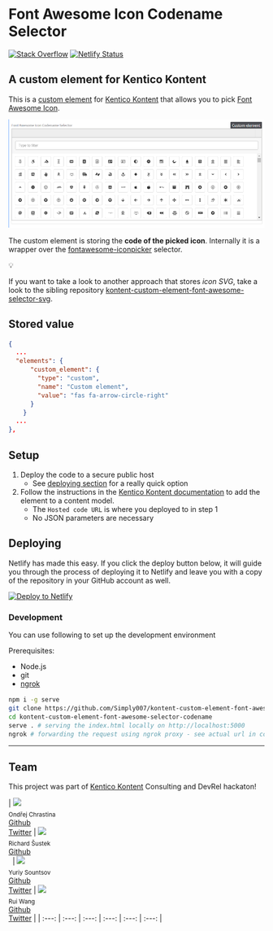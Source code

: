 # Font Awesome Icon Codename Selector

[![Stack Overflow](https://img.shields.io/badge/Stack%20Overflow-ASK%20NOW-FE7A16.svg?logo=stackoverflow&logoColor=white)](https://stackoverflow.com/tags/kentico-kontent)
[![Netlify Status](https://api.netlify.com/api/v1/badges/f5dbe9fe-7d20-4b0f-94fd-5fb129a7d5d4/deploy-status)](https://app.netlify.com/sites/kontent-custom-element-font-awesome-selector-codename/deploys)


## A custom element for Kentico Kontent

This is a [custom element](https://docs.kontent.ai/tutorials/develop-apps/integrate/integrating-your-own-content-editing-features) for [Kentico Kontent](https://kontent.ai) that allows you to pick [Font Awesome Icon](https://fontawesome.com/icons).

![Font Awesome Icon Codename Selector](showcase.gif)

The custom element is storing the **code of the picked icon**. Internally it is a wrapper over the [fontawesome-iconpicker](https://github.com/itsjavi/fontawesome-iconpicker) selector.

:bulb:

If you want to take a look to another approach that stores *icon SVG*, take a look to the sibling repository [kontent-custom-element-font-awesome-selector-svg](https://github.com/Simply007/kontent-custom-element-font-awesome-selector-svg).

## Stored value

```json
{
  ...
  "elements": {
      "custom_element": {
        "type": "custom",
        "name": "Custom element",
        "value": "fas fa-arrow-circle-right"
      }
    }
  ...
},
```

## Setup

1. Deploy the code to a secure public host
    * See [deploying section](#Deploying) for a really quick option
1. Follow the instructions in the [Kentico Kontent documentation](https://docs.kontent.ai/tutorials/develop-apps/integrate/integrating-your-own-content-editing-features#a-3--displaying-a-custom-element-in-kentico-kontent) to add the element to a content model.
    * The `Hosted code URL` is where you deployed to in step 1
    * No JSON parameters are necessary

## Deploying

Netlify has made this easy. If you click the deploy button below, it will guide you through the process of deploying it to Netlify and leave you with a copy of the repository in your GitHub account as well.

[![Deploy to Netlify](https://www.netlify.com/img/deploy/button.svg)](https://app.netlify.com/start/deploy?repository=https://github.com/Simply007/kontent-custom-element-font-awesome-selector-codename)

### Development

You can use following to set up the development environment

Prerequisites:

* Node.js
* git
* [ngrok](https://ngrok.com/)

```sh
npm i -g serve
git clone https://github.com/Simply007/kontent-custom-element-font-awesome-selector-codename
cd kontent-custom-element-font-awesome-selector-codename
serve . # serving the index.html locally on http://localhost:5000
ngrok # forwarding the request using ngrok proxy - see actual url in console output
```

---

## Team

This project was part of [Kentico Kontent](https://kontent.ai) Consulting and DevRel hackaton!

| <img src="https://avatars.githubusercontent.com/u/9218736" width="100px;"/><br /><sub>Ondřej Chrastina</sub><br/>[Github](https://github.com/Simply007) <br/>[Twitter](https://twitter.com/ChrastinaOndrej) | <img src="https://avatars.githubusercontent.com/u/7137351" width="100px;"/><br /><sub>Richard Šustek</sub><br/>[Github](https://github.com/enngage)<br/> &nbsp; | <img src="https://avatars.githubusercontent.com/u/34716163" width="100px;"/><br /><sub>Yuriy Sountsov</sub><br/>[Github](https://github.com/yuriys-kentico) <br/>[Twitter](https://twitter.com/sountsov) | <img src="https://avatars.githubusercontent.com/u/9750858" width="100px;"/><br /><sub>Rui Wang</sub><br/>[Github](https://github.com/RuiRayWang) <br/>[Twitter](https://twitter.com/ChrastinaOndrej) |
| :---: | :---: | :---: | :---: | :---: | :---: |